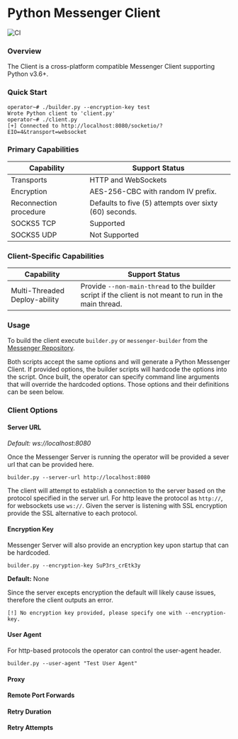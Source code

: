 # Python Messenger Client

![CI](https://img.shields.io/github/actions/workflow/status/skylerknecht/messenger-client-python/python-version-tests.yml?branch=main&label=Python%20Version%20Tests)

### Overview

The Client is a cross-platform compatible Messenger Client supporting Python v3.6+.

### Quick Start

```
operator~# ./builder.py --encryption-key test
Wrote Python client to 'client.py'
operator~# ./client.py 
[+] Connected to http://localhost:8080/socketio/?EIO=4&transport=websocket
```

### Primary Capabilities

| Capability                 | Support Status                                         |
|----------------------------|--------------------------------------------------------|
| Transports                 | HTTP and WebSockets                                    |
| Encryption                 | AES-256-CBC with random IV prefix.                     |
| Reconnection procedure     | Defaults to five (5) attempts over sixty (60) seconds. |
| SOCKS5 TCP                 | Supported                                              |
| SOCKS5 UDP                 | Not Supported                                          |

### Client-Specific Capabilities

| Capability                    | Support Status                                                                                          |
|-------------------------------|---------------------------------------------------------------------------------------------------------|
| Multi-Threaded Deploy-ability | Provide `--non-main-thread` to the builder script if the client is not meant to run in the main thread. | |

### Usage

To build the client execute `builder.py` or `messenger-builder` from the [Messenger Repository](https://github.com/skylerknecht/messenger).

Both scripts accept the same options and will generate a Python Messenger Client. If provided options, the builder scripts
will hardcode the options into the script. Once built, the operator can specify command line arguments that will override
the hardcoded options. Those options and their definitions can be seen below. 

### Client Options

#### Server URL 
*Default: ws://localhost:8080*

Once the Messenger Server is running the operator will be provided a sever url that can be provided here. 

```
builder.py --server-url http://localhost:8080
```

The client will attempt to establish a connection to the server based on the protocol specified in the server url. For http leave the protocol as 
`http://`, for websockets use `ws://`. Given the server is listening with SSL encryption provide the SSL 
alternative to each protocol. 

#### Encryption Key

Messenger Server will also provide an encryption key upon startup that can be hardcoded.

```
builder.py --encryption-key SuP3rs_crEtk3y
```

**Default:** None

Since the server excepts encryption the default will likely cause issues, therefore the client outputs an 
error.

```
[!] No encryption key provided, please specify one with --encryption-key.
```

#### User Agent

For http-based protocols the operator can control the user-agent header. 

```
builder.py --user-agent "Test User Agent"
```



#### Proxy

#### Remote Port Forwards

#### Retry Duration

#### Retry Attempts
